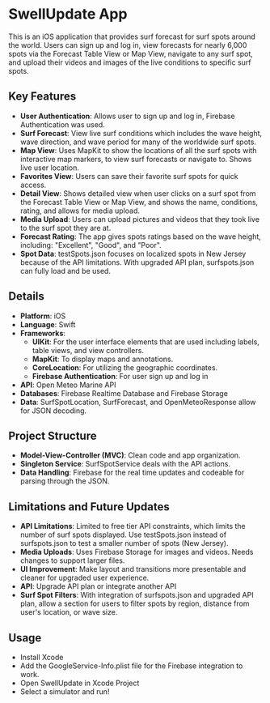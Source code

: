 # SwellUpdate App

This is an iOS application that provides surf forecast for surf spots around the world. Users can sign up and log in, view forecasts for nearly 6,000 spots via the Forecast Table View or Map View, navigate to any surf spot, and upload their videos and images of the live conditions to specific surf spots.

## Key Features

- **User Authentication**: Allows user to sign up and log in, Firebase Authentication was used. 
- **Surf Forecast**: View live surf conditions which includes the wave height, wave direction, and wave period for many of the worldwide surf spots.
- **Map View**: Uses MapKit to show the locations of all the surf spots with interactive map markers, to view surf forecasts or navigate to. Shows live user location.
- **Favorites View**: Users can save their favorite surf spots for quick access.
- **Detail View**: Shows detailed view when user clicks on a surf spot from the Forecast Table View or Map View, and shows the name, conditions, rating, and allows for media upload.
- **Media Upload**: Users can upload pictures and videos that they took live to the surf spot they are at.
- **Forecast Rating**: The app gives spots ratings based on the wave height, including: "Excellent", "Good", and "Poor".
- **Spot Data**: testSpots.json focuses on localized spots in New Jersey because of the API limitations. With upgraded API plan, surfspots.json can fully load and be used.  

## Details

- **Platform**: iOS
- **Language**: Swift
- **Frameworks**:
  - **UIKit**: For the user interface elements that are used including labels, table views, and view controllers.
  - **MapKit**: To display maps and annotations.
  - **CoreLocation**: For utilizing the geographic coordinates.
  - **Firebase Authentication**: For user sign up and log in
- **API**: Open Meteo Marine API
- **Databases**: Firebase Realtime Database and Firebase Storage
- **Data**: SurfSpotLocation, SurfForecast, and OpenMeteoResponse allow for JSON decoding. 

## Project Structure

- **Model-View-Controller (MVC)**: Clean code and app organization.
- **Singleton Service**: SurfSpotService deals with the API actions.
- **Data Handling**: Firebase for the real time updates and codeable for parsing through the JSON.

## Limitations and Future Updates

- **API Limitations**: Limited to free tier API constraints, which limits the number of surf spots displayed. Use testSpots.json instead of surfspots.json to test a smaller number of spots (New Jersey).
- **Media Uploads**: Uses Firebase Storage for images and videos. Needs changes to support larger files.
- **UI Improvement**: Make layout and transitions more presentable and cleaner for upgraded user experience.
- **API**: Upgrade API plan or integrate another API
- **Surf Spot Filters**: With integration of surfspots.json and upgraded API plan, allow a section for users to filter spots by region, distance from user's location, or wave size. 

## Usage
- Install Xcode
- Add the GoogleService-Info.plist file for the Firebase integration to work.
- Open SwellUpdate in Xcode Project
- Select a simulator and run!

